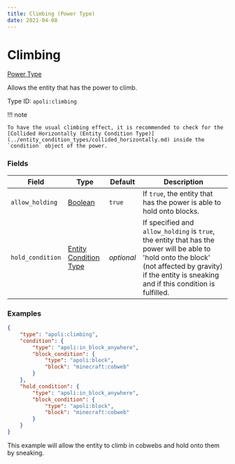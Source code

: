 ```yaml
---
title: Climbing (Power Type)
date: 2021-04-08
---
```


# Climbing

[Power Type](../power_types.md)

Allows the entity that has the power to climb.

Type ID: `apoli:climbing`

!!! note

    To have the usual climbing effect, it is recommended to check for the [Collided Horizontally (Entity Condition Type)](../entity_condition_types/collided_horizontally.md) inside the `condition` object of the power.

### Fields

Field  | Type | Default | Description
-------|------|---------|------------
`allow_holding` | [Boolean](../data_types/boolean.md) | `true` | If `true`, the entity that has the power is able to hold onto blocks.
`hold_condition` | [Entity Condition Type](../entity_condition_types.md) | _optional_ | If specified and `allow_holding` is `true`, the entity that has the power will be able to 'hold onto the block' (not affected by gravity) if the entity is sneaking and if this condition is fulfilled.

### Examples

```json
{
	"type": "apoli:climbing",
	"condition": {
		"type": "apoli:in_block_anywhere",
		"block_condition": {
			"type": "apoli:block",
			"block": "minecraft:cobweb"
		}
	},
	"hold_condition": {
		"type": "apoli:in_block_anywhere",
		"block_condition": {
			"type": "apoli:block",
			"block": "minecraft:cobweb"
		}
	}
}
```

This example will allow the entity to climb in cobwebs and hold onto them by sneaking.
